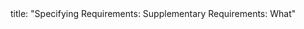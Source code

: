 <frontmatter>
title: "Specifying Requirements: Supplementary Requirements: What"
</frontmatter>

<include src="unit-inPage-asFlat.md" boilerplate />
